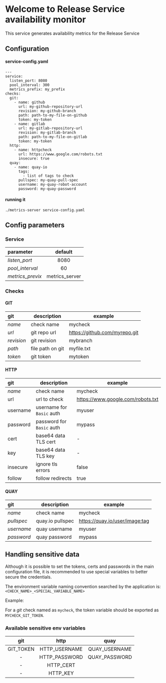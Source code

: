 # Welcome to Release Service availability monitor
This service generates availability metrics for the Release Service

## Configuration

#### service-config.yaml
```
---
service:
  listen_port: 8080
  pool_interval: 300
  metrics_prefix: my_prefix
checks:
  git:
    - name: github
      url: my-github-repository-url
      revision: my-github-branch
      path: path-to-my-file-on-github
      token: my-token
    - name: gitlab
      url: my-gitlab-repository-url
      revision: my-gitlab-branch
      path: path-to-my-file-on-gitlab
      token: my-token
  http:
    - name: httpcheck
      url: https://www.google.com/robots.txt
      insecure: true
  quay:
    - name: quay-io
      tags:
        - list of tags to check
      pullspec: my-quay-pull-spec
      username: my-quay-robot-account
      password: my-quay-password
```

#### running it
```
./metrics-server service-config.yaml
```

## Config parameters


### Service
| parameter        | default |
| :--              |  :--:   |
| *listen_port*    | 8080    |
| *pool_interval*  | 60      |
| *metrics_previx* | metrics_server |

### Checks
#### GIT
| git | description | example |
| :-- |  --  | -- |
| *name* | check name | mycheck |
| *url* | git repo url | https://github.com/myrepo.git |
| *revision* | git revision | mybranch |
| *path* | file path on git | myfile.txt |
| *token* | git token| mytoken |

#### HTTP
| git | description | example |
| :-- |  --  | -- |
| *name* | check name | mycheck |
| url | url to check | https://www.google.com/robots.txt |
| username | username for `Basic` auth | myuser |
| password | password for `Basic` auth | mypass |
| cert | base64 data TLS cert | - |
| key | base64 data TLS key | - |
| insecure | ignore tls errors | false |
| follow | follow redirects | true |

#### QUAY
| git | description | example |
| :-- |  --  | -- |
| *name* | check name | mycheck |
| *pullspec* | quay.io pullspec | https://quay.io/user/image:tag |
| *username* | quay username  | myuser |
| *password* | quay password | mypass |

## Handling sensitive data

Although it is possible to set the tokens, certs and passwords in the main configuration file, it is recommended
to use special variables to better secure the credentials.

The environment variable naming convention searched by the application is: `<CHECK_NAME>_<SPECIAL_VARIABLE_NAME>`

Example:

For a *git* check named as `mycheck`, the token variable should be exported as `MYCHECK_GIT_TOKEN`.

### Available sensitive env variables

| git        | http           | quay          |
| :-:        | :-:            | :-:           |
| GIT_TOKEN  | HTTP_USERNAME  | QUAY_USERNAME |
|      -     | HTTP_PASSWORD | QUAY_PASSWORD |
|      -     | HTTP_CERT ||
|      -     | HTTP_KEY ||
